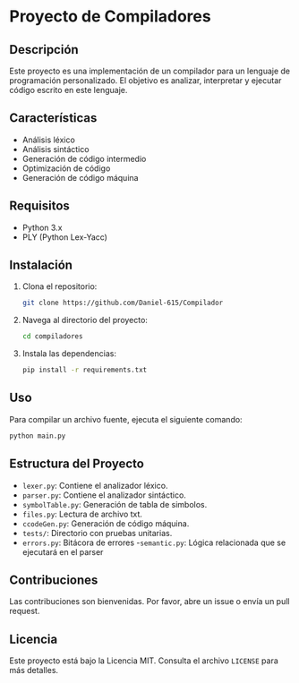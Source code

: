# Proyecto de Compiladores

## Descripción
Este proyecto es una implementación de un compilador para un lenguaje de programación personalizado. El objetivo es analizar, interpretar y ejecutar código escrito en este lenguaje.

## Características
- Análisis léxico
- Análisis sintáctico
- Generación de código intermedio
- Optimización de código
- Generación de código máquina

## Requisitos
- Python 3.x
- PLY (Python Lex-Yacc)

## Instalación
1. Clona el repositorio:
    ```bash
    git clone https://github.com/Daniel-615/Compilador
    ```
2. Navega al directorio del proyecto:
    ```bash
    cd compiladores
    ```
3. Instala las dependencias:
    ```bash
    pip install -r requirements.txt
    ```

## Uso
Para compilar un archivo fuente, ejecuta el siguiente comando:
```bash
python main.py
```

## Estructura del Proyecto
- `lexer.py`: Contiene el analizador léxico.
- `parser.py`: Contiene el analizador sintáctico.
- `symbolTable.py`: Generación de tabla de simbolos.
- `files.py`: Lectura de archivo txt.
- `ccodeGen.py`: Generación de código máquina.
- `tests/`: Directorio con pruebas unitarias.
- `errors.py`: Bitácora de errores
-`semantic.py`: Lógica relacionada que se ejecutará en el parser 

## Contribuciones
Las contribuciones son bienvenidas. Por favor, abre un issue o envía un pull request.

## Licencia
Este proyecto está bajo la Licencia MIT. Consulta el archivo `LICENSE` para más detalles.

